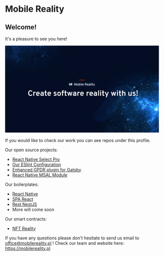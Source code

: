 # Mobile Reality
## Welcome!

It's a pleasure to see you here!

![banner](/profile/assets/banner.jpg)

If you would like to check our work you can see repos under this profile.

Our open source projects:
* [React Native Select Pro](https://github.com/MobileReality/react-native-select-pro)
* [Our ESlint Configuration](https://github.com/MobileReality/eslint-config)
* [Enhanced GPDR plugin for Gatsby](https://github.com/MobileReality/gatsby-plugin-gdpr-cookies)
* [React Native MSAL Module](https://github.com/MobileReality/react-native-msal-module)

Our boilerplates:

* [React Native](https://github.com/MobileReality/react-native-boilerplate)
* [SPA React](https://github.com/MobileReality/spa-react)
* [Rest NestJS](https://github.com/MobileReality/nestjs-rest)
* More will come soon

Our smart contracts:
* [NFT Reality](https://github.com/MobileReality/nft-reality-contracts)

If you have any questions please don't hesitate to send us email to office@mobilereality.pl !
Check our team and website here: https://mobilereality.pl


